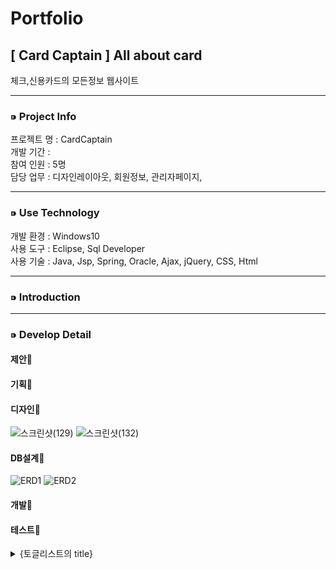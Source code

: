 # Portfolio
## [ Card Captain ]  All about card
체크,신용카드의 모든정보 웹사이트 
***
### ⁍ Project Info
프로젝트 명 : CardCaptain   
개발 기간 :    
참여 인원 : 5명   
담당 업무 : 디자인레이아웃, 회원정보, 관리자페이지,    
***
### ⁍ Use Technology
개발 환경 : Windows10   
사용 도구 : Eclipse, Sql Developer   
사용 기술 : Java, Jsp, Spring, Oracle, Ajax, jQuery, CSS, Html   
***
### ⁍ Introduction
***
### ⁍ Develop Detail

#### 제안👀
#### 기획👀
#### 디자인👀
![스크린샷(129)](https://user-images.githubusercontent.com/81910342/128695317-ec154d4f-f5f1-4c38-84d7-8e361b9dc896.png)
![스크린샷(132)](https://user-images.githubusercontent.com/81910342/128695374-9338785c-10f3-464a-8a98-619d89c1ddf4.png)
#### DB설계👀
![ERD1](https://user-images.githubusercontent.com/81910342/128693862-ac7c5596-d43a-4cf6-9fb6-a9fe7a0ea14f.PNG)
![ERD2](https://user-images.githubusercontent.com/81910342/128694136-ab6f3436-ff17-479c-8f53-40b67783dc53.PNG)
#### 개발👀
#### 테스트👀

<details>
<summary>{토글리스트의 title}</summary>
<div markdown="1">       
  {토글리스트의 content}
</div>
</details>
